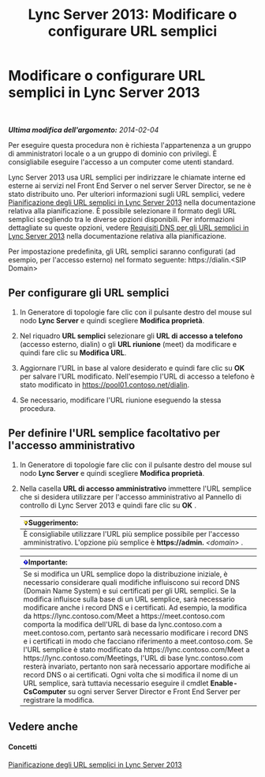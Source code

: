 ﻿---
title: 'Lync Server 2013: Modificare o configurare URL semplici'
TOCTitle: Modificare o configurare URL semplici
ms:assetid: 0008aeea-4ae9-4e36-83cd-ef7ff7b6e128
ms:mtpsurl: https://technet.microsoft.com/it-it/library/Gg398063(v=OCS.15)
ms:contentKeyID: 49299474
ms.date: 08/24/2015
mtps_version: v=OCS.15
ms.translationtype: HT
---

# Modificare o configurare URL semplici in Lync Server 2013

 

_**Ultima modifica dell'argomento:** 2014-02-04_

Per eseguire questa procedura non è richiesta l'appartenenza a un gruppo di amministratori locale o a un gruppo di dominio con privilegi. È consigliabile eseguire l'accesso a un computer come utenti standard.

Lync Server 2013 usa URL semplici per indirizzare le chiamate interne ed esterne ai servizi nel Front End Server o nel server Server Director, se ne è stato distribuito uno. Per ulteriori informazioni sugli URL semplici, vedere [Pianificazione degli URL semplici in Lync Server 2013](lync-server-2013-planning-for-simple-urls.md) nella documentazione relativa alla pianificazione. È possibile selezionare il formato degli URL semplici scegliendo tra le diverse opzioni disponibili. Per informazioni dettagliate su queste opzioni, vedere [Requisiti DNS per gli URL semplici in Lync Server 2013](lync-server-2013-dns-requirements-for-simple-urls.md) nella documentazione relativa alla pianificazione.

Per impostazione predefinita, gli URL semplici saranno configurati (ad esempio, per l'accesso esterno) nel formato seguente: https://dialin.\<SIP Domain\>

## Per configurare gli URL semplici

1.  In Generatore di topologie fare clic con il pulsante destro del mouse sul nodo **Lync Server** e quindi scegliere **Modifica proprietà**.

2.  Nel riquadro **URL semplici** selezionare gli **URL di accesso a telefono** (accesso esterno, dialin) o gli **URL riunione** (meet) da modificare e quindi fare clic su **Modifica URL**.

3.  Aggiornare l'URL in base al valore desiderato e quindi fare clic su **OK** per salvare l'URL modificato. Nell'esempio l'URL di accesso a telefono è stato modificato in https://pool01.contoso.net/dialin.

4.  Se necessario, modificare l'URL riunione eseguendo la stessa procedura.

## Per definire l'URL semplice facoltativo per l'accesso amministrativo

1.  In Generatore di topologie fare clic con il pulsante destro del mouse sul nodo **Lync Server** e quindi scegliere **Modifica proprietà**.

2.  Nella casella **URL di accesso amministrativo** immettere l'URL semplice che si desidera utilizzare per l'accesso amministrativo al Pannello di controllo di Lync Server 2013 e quindi fare clic su **OK** .
    
    <table>
    <thead>
    <tr class="header">
    <th><img src="images/Gg398201.tip(OCS.15).gif" title="tip" alt="tip" />Suggerimento:</th>
    </tr>
    </thead>
    <tbody>
    <tr class="odd">
    <td>È consigliabile utilizzare l'URL più semplice possibile per l'accesso amministrativo. L'opzione più semplice è <strong>https://admin.</strong> <em>&lt;domain&gt;</em> .</td>
    </tr>
    </tbody>
    </table>
    
    <table>
    <thead>
    <tr class="header">
    <th><img src="images/Gg412908.important(OCS.15).gif" title="important" alt="important" />Importante:</th>
    </tr>
    </thead>
    <tbody>
    <tr class="odd">
    <td>Se si modifica un URL semplice dopo la distribuzione iniziale, è necessario considerare quali modifiche influiscono sui record DNS (Domain Name System) e sui certificati per gli URL semplici. Se la modifica influisce sulla base di un URL semplice, sarà necessario modificare anche i record DNS e i certificati. Ad esempio, la modifica da https://lync.contoso.com/Meet a https://meet.contoso.com comporta la modifica dell'URL di base da lync.contoso.com a meet.contoso.com, pertanto sarà necessario modificare i record DNS e i certificati in modo che facciano riferimento a meet.contoso.com. Se l'URL semplice è stato modificato da https://lync.contoso.com/Meet a https://lync.contoso.com/Meetings, l'URL di base lync.contoso.com resterà invariato, pertanto non sarà necessario apportare modifiche ai record DNS o ai certificati. Ogni volta che si modifica il nome di un URL semplice, sarà tuttavia necessario eseguire il cmdlet <strong>Enable-CsComputer</strong> su ogni server Server Director e Front End Server per registrare la modifica.</td>
    </tr>
    </tbody>
    </table>


## Vedere anche

#### Concetti

[Pianificazione degli URL semplici in Lync Server 2013](lync-server-2013-planning-for-simple-urls.md)

